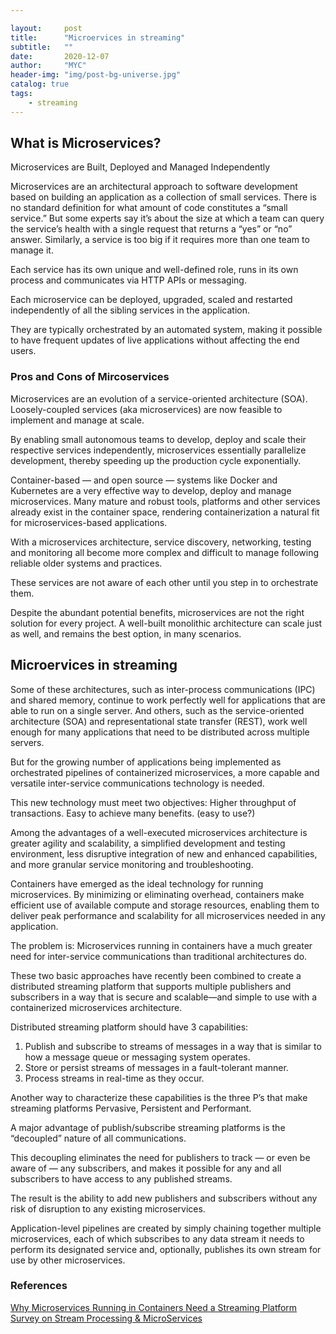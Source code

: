 ```yaml
---

layout:     post
title:      "Microervices in streaming"
subtitle:   ""
date:       2020-12-07
author:     "MYC"
header-img: "img/post-bg-universe.jpg"
catalog: true
tags:
    - streaming
---
```



## What is Microservices?

Microservices are Built, Deployed and Managed Independently

Microservices are an architectural approach to software development based on building an application as a collection of small services. There is no standard definition for what amount of code constitutes a “small service.” But some experts say it’s about the size at which a team can query the service’s health with a single request that returns a “yes” or “no” answer. Similarly, a service is too big if it requires more than one team to manage it.

Each service has its own unique and well-defined role, runs in its own process and communicates via HTTP APIs or messaging. 

Each microservice can be deployed, upgraded, scaled and restarted independently of all the sibling services in the application. 

They are typically orchestrated by an automated system, making it possible to have frequent updates of live applications without affecting the end users.

### Pros and Cons of Mircoservices

Microservices are an evolution of a service-oriented architecture (SOA). 
Loosely-coupled services (aka microservices) are now feasible to implement and manage at scale.

By enabling small autonomous teams to develop, deploy and scale their respective services independently, microservices essentially parallelize development, thereby speeding up the production cycle exponentially.

Container-based — and open source — systems like Docker and Kubernetes are a very effective way to develop, deploy and manage microservices.
Many mature and robust tools, platforms and other services already exist in the container space, rendering containerization a natural fit for microservices-based applications.


With a microservices architecture, service discovery, networking, testing and monitoring all become more complex and difficult to manage following reliable older systems and practices.

These services are not aware of each other until you step in to orchestrate them. 

Despite the abundant potential benefits, microservices are not the right solution for every project. A well-built monolithic architecture can scale just as well, and remains the best option, in many scenarios.

## Microervices in streaming

Some of these architectures, such as inter-process communications (IPC) and shared memory, continue to work perfectly well for applications that are able to run on a single server. 
And others, such as the service-oriented architecture (SOA) and representational state transfer (REST), work well enough for many applications that need to be distributed across multiple servers.

But for the growing number of applications being implemented as orchestrated pipelines of containerized microservices, a more capable and versatile inter-service communications technology is needed. 

This new technology must meet two objectives: 
Higher throughput of transactions.
Easy to achieve many benefits. (easy to use?)

Among the advantages of a well-executed microservices architecture is greater agility and scalability, a simplified development and testing environment, less disruptive integration of new and enhanced capabilities, and more granular service monitoring and troubleshooting.

Containers have emerged as the ideal technology for running microservices. By minimizing or eliminating overhead, containers make efficient use of available compute and storage resources, enabling them to deliver peak performance and scalability for all microservices needed in any application. 

The problem is: Microservices running in containers have a much greater need for inter-service communications than traditional architectures do.

These two basic approaches have recently been combined to create a distributed streaming platform that supports multiple publishers and subscribers in a way that is secure and scalable—and simple to use with a containerized microservices architecture.

Distributed streaming platform should have 3 capabilities:

1. Publish and subscribe to streams of messages in a way that is similar to how a message queue or messaging system operates.
2. Store or persist streams of messages in a fault-tolerant manner.
3. Process streams in real-time as they occur.

Another way to characterize these capabilities is the three P’s that make streaming platforms Pervasive, Persistent and Performant.

A major advantage of publish/subscribe streaming platforms is the “decoupled” nature of all communications.

This decoupling eliminates the need for publishers to track — or even be aware of — any subscribers, and makes it possible for any and all subscribers to have access to any published streams. 

The result is the ability to add new publishers and subscribers without any risk of disruption to any existing microservices.

Application-level pipelines are created by simply chaining together multiple microservices, each of which subscribes to any data stream it needs to perform its designated service and, optionally, publishes its own stream for use by other microservices. 

### References

[Why Microservices Running in Containers Need a Streaming Platform](https://thenewstack.io/microservices-running-containers-need-streaming-platform/)
[Survey on Stream Processing & MicroServices](https://github.com/Xtra-Computing/briskstream/issues/15)